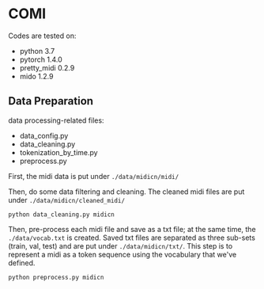 # COMI

Codes are tested on:
- python 3.7
- pytorch 1.4.0
- pretty_midi 0.2.9
- mido 1.2.9


## Data Preparation
data processing-related files:
- data_config.py
- data_cleaning.py
- tokenization_by_time.py
- preprocess.py

First, the midi data is put under `./data/midicn/midi/` 

Then, do some data filtering and cleaning. The cleaned midi files are put 
under `./data/midicn/cleaned_midi/`
```
python data_cleaning.py midicn
```

Then, pre-process each midi file and save as a txt file; at the same time,
the `./data/vocab.txt` is created. Saved txt files are separated as three 
sub-sets (train, val, test) and are put under `./data/midicn/txt/`.
This step is to represent a midi as a token sequence using the vocabulary
that we've defined.
```
python preprocess.py midicn
```


